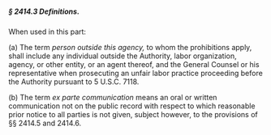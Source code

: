 ##### § 2414.3 Definitions. #####

When used in this part:

(a) The term *person outside this agency,* to whom the prohibitions apply, shall include any individual outside the Authority, labor organization, agency, or other entity, or an agent thereof, and the General Counsel or his representative when prosecuting an unfair labor practice proceeding before the Authority pursuant to 5 U.S.C. 7118.

(b) The term *ex parte communication* means an oral or written communication not on the public record with respect to which reasonable prior notice to all parties is not given, subject however, to the provisions of §§ 2414.5 and 2414.6.